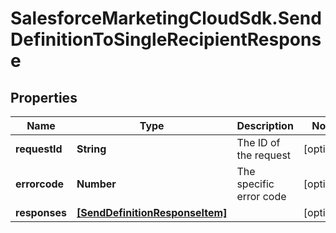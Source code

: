 # SalesforceMarketingCloudSdk.SendDefinitionToSingleRecipientResponse

## Properties
Name | Type | Description | Notes
------------ | ------------- | ------------- | -------------
**requestId** | **String** | The ID of the request | [optional] 
**errorcode** | **Number** | The specific error code | [optional] 
**responses** | [**[SendDefinitionResponseItem]**](SendDefinitionResponseItem.md) |  | [optional] 


